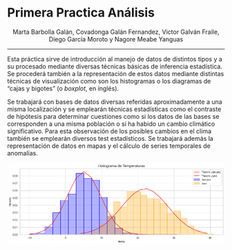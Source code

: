 # Primera Practica Análisis  

<center> Marta Barbolla Galán, Covadonga Galán Fernandez, Victor Galván Fraile, Diego García Moroto y Nagore Meabe Yanguas</center>  

---
Esta práctica sirve de introducción al manejo de datos de distintos tipos y a su procesado mediante
diversas técnicas básicas de inferencia estadística. Se procederá también a la representación de estos datos mediante distintas técnicas de visualización como son los histogramas o los diagramas de “cajas y bigotes” (o *boxplot*, en inglés).

Se trabajará con bases de datos diversas referidas aproximadamente a una misma localización y se emplearán técnicas estadísticas como el contraste de hipótesis para determinar cuestiones como si los datos de las bases se corresponden a una misma población o si ha habido un cambio climático significativo. Para esta observación de los posibles cambios en el clima también se emplearán diversos test estadísticos. Se trabajará además la representación de datos en mapas y el cálculo de series temporales de anomalías.

![Gráfica histogramas](output.png)



